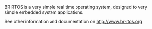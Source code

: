 BR RTOS is a very simple real time operating system, designed to very simple embedded system applications.

See other information and documentation on http://www.br-rtos.org